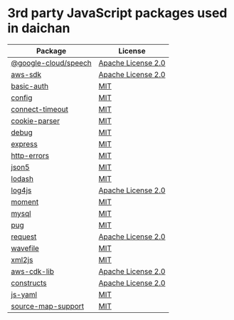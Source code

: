 # 3rd party JavaScript packages used in daichan

|	Package	|	License	|
|	---	|	---	|
|	[@google-cloud/speech](https://www.npmjs.com/package/@google-cloud/speech)	|	[Apache License 2.0](https://opensource.org/licenses/Apache-2.0)	|
|	[aws-sdk](https://www.npmjs.com/package/aws-sdk)	|	[Apache License 2.0](https://opensource.org/licenses/Apache-2.0)	|
|	[basic-auth](https://www.npmjs.com/package/basic-auth)	|	[MIT](https://opensource.org/licenses/MIT)	|
|	[config](https://www.npmjs.com/package/config)	|	[MIT](https://opensource.org/licenses/MIT)	|
|	[connect-timeout](https://www.npmjs.com/package/connect-timeout)	|	[MIT](https://opensource.org/licenses/MIT)	|
|	[cookie-parser](https://www.npmjs.com/package/cookie-parser)	|	[MIT](https://opensource.org/licenses/MIT)	|
|	[debug](https://www.npmjs.com/package/debug)	|	[MIT](https://opensource.org/licenses/MIT)	|
|	[express](https://www.npmjs.com/package/express)	|	[MIT](https://opensource.org/licenses/MIT)	|
|	[http-errors](https://www.npmjs.com/package/http-errors)	|	[MIT](https://opensource.org/licenses/MIT)	|
|	[json5](https://www.npmjs.com/package/json5)	|	[MIT](https://opensource.org/licenses/MIT)	|
|	[lodash](https://www.npmjs.com/package/lodash)	|	[MIT](https://opensource.org/licenses/MIT)	|
|	[log4js](https://www.npmjs.com/package/log4js)	|	[Apache License 2.0](https://opensource.org/licenses/Apache-2.0)	|
|	[moment](https://www.npmjs.com/package/moment)	|	[MIT](https://opensource.org/licenses/MIT)	|
|	[mysql](https://www.npmjs.com/package/mysql)	|	[MIT](https://opensource.org/licenses/MIT)	|
|	[pug](https://www.npmjs.com/package/pug)	|	[MIT](https://opensource.org/licenses/MIT)	|
|	[request](https://www.npmjs.com/package/request)	|	[Apache License 2.0](https://opensource.org/licenses/Apache-2.0)	|
|	[wavefile](https://www.npmjs.com/package/wavefile)	|	[MIT](https://opensource.org/licenses/MIT)	|
|	[xml2js](https://www.npmjs.com/package/xml2js)	|	[MIT](https://opensource.org/licenses/MIT)	|
|	[aws-cdk-lib](https://www.npmjs.com/package/aws-cdk-lib)	|	[Apache License 2.0](https://opensource.org/licenses/Apache-2.0)	|
|	[constructs](https://www.npmjs.com/package/constructs)	|	[Apache License 2.0](https://opensource.org/licenses/Apache-2.0)	|
|	[js-yaml](https://www.npmjs.com/package/js-yaml)	|	[MIT](https://opensource.org/licenses/MIT)	|
|	[source-map-support](https://www.npmjs.com/package/source-map-support)	|	[MIT](https://opensource.org/licenses/MIT)	|
